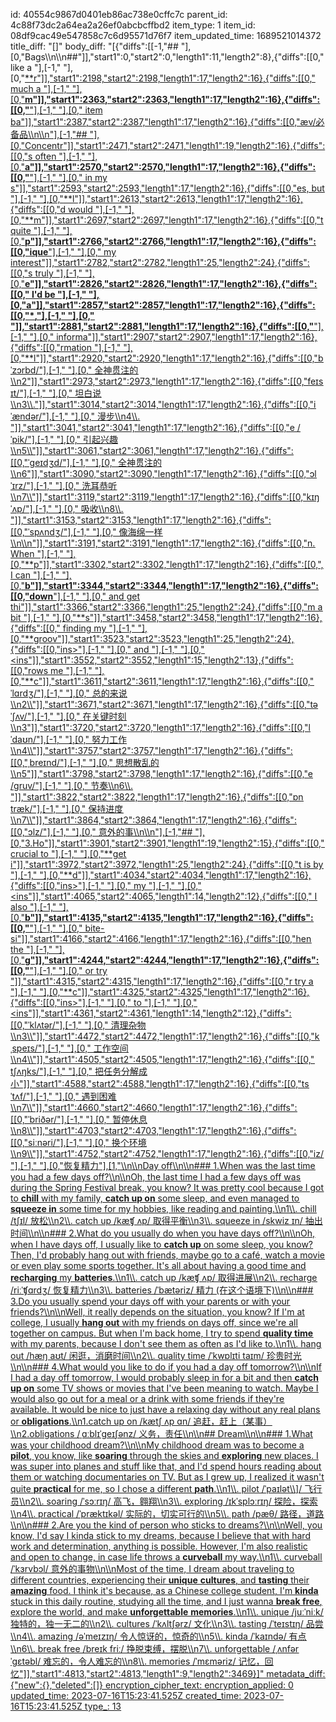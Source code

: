 id: 40554c9867d0401eb86ac738e0cffc7c
parent_id: 4c88f73dc2a64ea2a26ef0abcbcffbd2
item_type: 1
item_id: 08df9cac49e547858c7c6d95571d76f7
item_updated_time: 1689521014372
title_diff: "[]"
body_diff: "[{\"diffs\":[[-1,\"## \"],[0,\"Bags\\\n\\\n##\"]],\"start1\":0,\"start2\":0,\"length1\":11,\"length2\":8},{\"diffs\":[[0,\" like a \"],[-1,\" \"],[0,\"<ins>**r\"]],\"start1\":2198,\"start2\":2198,\"length1\":17,\"length2\":16},{\"diffs\":[[0,\" much a \"],[-1,\" \"],[0,\"<ins>**m\"]],\"start1\":2363,\"start2\":2363,\"length1\":17,\"length2\":16},{\"diffs\":[[0,\"**</ins>\"],[-1,\" \"],[0,\" item ba\"]],\"start1\":2387,\"start2\":2387,\"length1\":17,\"length2\":16},{\"diffs\":[[0,\"æv/必备品\\\n\\\n\"],[-1,\"## \"],[0,\"Concentr\"]],\"start1\":2471,\"start2\":2471,\"length1\":19,\"length2\":16},{\"diffs\":[[0,\"s often \"],[-1,\" \"],[0,\"<ins>**a\"]],\"start1\":2570,\"start2\":2570,\"length1\":17,\"length2\":16},{\"diffs\":[[0,\"**</ins>\"],[-1,\" \"],[0,\" in my s\"]],\"start1\":2593,\"start2\":2593,\"length1\":17,\"length2\":16},{\"diffs\":[[0,\"es, but \"],[-1,\" \"],[0,\"<ins>**l\"]],\"start1\":2613,\"start2\":2613,\"length1\":17,\"length2\":16},{\"diffs\":[[0,\"d would \"],[-1,\" \"],[0,\"<ins>**m\"]],\"start1\":2697,\"start2\":2697,\"length1\":17,\"length2\":16},{\"diffs\":[[0,\"t quite \"],[-1,\" \"],[0,\"<ins>**p\"]],\"start1\":2766,\"start2\":2766,\"length1\":17,\"length2\":16},{\"diffs\":[[0,\"ique**</ins>\"],[-1,\" \"],[0,\" my interest\"]],\"start1\":2782,\"start2\":2782,\"length1\":25,\"length2\":24},{\"diffs\":[[0,\"s truly \"],[-1,\" \"],[0,\"<ins>**e\"]],\"start1\":2826,\"start2\":2826,\"length1\":17,\"length2\":16},{\"diffs\":[[0,\" I'd be \"],[-1,\" \"],[0,\"<ins>**a\"]],\"start1\":2857,\"start2\":2857,\"length1\":17,\"length2\":16},{\"diffs\":[[0,\"*</ins>,\"],[-1,\" \"],[0,\" <ins>**\"]],\"start1\":2881,\"start2\":2881,\"length1\":17,\"length2\":16},{\"diffs\":[[0,\"**</ins>\"],[-1,\" \"],[0,\" informa\"]],\"start1\":2907,\"start2\":2907,\"length1\":17,\"length2\":16},{\"diffs\":[[0,\"rmation \"],[-1,\" \"],[0,\"<ins>**l\"]],\"start1\":2920,\"start2\":2920,\"length1\":17,\"length2\":16},{\"diffs\":[[0,\"bˈzɔrbd/\"],[-1,\" \"],[0,\" 全神贯注的\\\n2\"]],\"start1\":2973,\"start2\":2973,\"length1\":17,\"length2\":16},{\"diffs\":[[0,\"feɪs ɪt/\"],[-1,\" \"],[0,\" 坦白说\\\n3\\\\.\"]],\"start1\":3014,\"start2\":3014,\"length1\":17,\"length2\":16},{\"diffs\":[[0,\"iˈændər/\"],[-1,\" \"],[0,\" 漫步\\\n4\\\\. \"]],\"start1\":3041,\"start2\":3041,\"length1\":17,\"length2\":16},{\"diffs\":[[0,\"e /ˈpik/\"],[-1,\" \"],[0,\" 引起兴趣\\\n5\\\\\"]],\"start1\":3061,\"start2\":3061,\"length1\":17,\"length2\":16},{\"diffs\":[[0,\"ˈɡeɪdʒd/\"],[-1,\" \"],[0,\" 全神贯注的\\\n6\"]],\"start1\":3090,\"start2\":3090,\"length1\":17,\"length2\":16},{\"diffs\":[[0,\"ɔl ˈɪrz/\"],[-1,\" \"],[0,\" 洗耳恭听\\\n7\\\\\"]],\"start1\":3119,\"start2\":3119,\"length1\":17,\"length2\":16},{\"diffs\":[[0,\"kɪŋ ˈʌp/\"],[-1,\" \"],[0,\" 吸收\\\n8\\\\. \"]],\"start1\":3153,\"start2\":3153,\"length1\":17,\"length2\":16},{\"diffs\":[[0,\"ˈspʌndʒ/\"],[-1,\" \"],[0,\" 像海绵一样\\\n\\\n\"]],\"start1\":3191,\"start2\":3191,\"length1\":17,\"length2\":16},{\"diffs\":[[0,\"n. When \"],[-1,\" \"],[0,\"<ins>**p\"]],\"start1\":3302,\"start2\":3302,\"length1\":17,\"length2\":16},{\"diffs\":[[0,\", I can \"],[-1,\" \"],[0,\"<ins>**b\"]],\"start1\":3344,\"start2\":3344,\"length1\":17,\"length2\":16},{\"diffs\":[[0,\"down**</ins>\"],[-1,\" \"],[0,\" and get thi\"]],\"start1\":3366,\"start2\":3366,\"length1\":25,\"length2\":24},{\"diffs\":[[0,\"m a bit \"],[-1,\" \"],[0,\"<ins>**s\"]],\"start1\":3458,\"start2\":3458,\"length1\":17,\"length2\":16},{\"diffs\":[[0,\" finding my \"],[-1,\" \"],[0,\"<ins>**groov\"]],\"start1\":3523,\"start2\":3523,\"length1\":25,\"length2\":24},{\"diffs\":[[0,\"ins>\"],[-1,\" \"],[0,\" and \"],[-1,\" \"],[0,\"<ins\"]],\"start1\":3552,\"start2\":3552,\"length1\":15,\"length2\":13},{\"diffs\":[[0,\"rows me \"],[-1,\" \"],[0,\"<ins>**c\"]],\"start1\":3611,\"start2\":3611,\"length1\":17,\"length2\":16},{\"diffs\":[[0,\" ˈlɑrdʒ/\"],[-1,\" \"],[0,\" 总的来说\\\n2\\\\\"]],\"start1\":3671,\"start2\":3671,\"length1\":17,\"length2\":16},{\"diffs\":[[0,\"tə ˈʃʌv/\"],[-1,\" \"],[0,\" 在关键时刻\\\n3\"]],\"start1\":3720,\"start2\":3720,\"length1\":17,\"length2\":16},{\"diffs\":[[0,\"l ˈdaʊn/\"],[-1,\" \"],[0,\" 努力工作\\\n4\\\\\"]],\"start1\":3757,\"start2\":3757,\"length1\":17,\"length2\":16},{\"diffs\":[[0,\"ˌbreɪnd/\"],[-1,\" \"],[0,\" 思想散乱的\\\n5\"]],\"start1\":3798,\"start2\":3798,\"length1\":17,\"length2\":16},{\"diffs\":[[0,\"e /gruv/\"],[-1,\" \"],[0,\" 节奏\\\n6\\\\. \"]],\"start1\":3822,\"start2\":3822,\"length1\":17,\"length2\":16},{\"diffs\":[[0,\"ɒn træk/\"],[-1,\" \"],[0,\" 保持进度\\\n7\\\\\"]],\"start1\":3864,\"start2\":3864,\"length1\":17,\"length2\":16},{\"diffs\":[[0,\"ɔlz/\"],[-1,\" \"],[0,\" 意外的事\\\n\\\n\"],[-1,\"## \"],[0,\"3.Ho\"]],\"start1\":3901,\"start2\":3901,\"length1\":19,\"length2\":15},{\"diffs\":[[0,\" crucial to \"],[-1,\" \"],[0,\"<ins>**get i\"]],\"start1\":3972,\"start2\":3972,\"length1\":25,\"length2\":24},{\"diffs\":[[0,\"t is by \"],[-1,\" \"],[0,\"<ins>**d\"]],\"start1\":4034,\"start2\":4034,\"length1\":17,\"length2\":16},{\"diffs\":[[0,\"ins>\"],[-1,\" \"],[0,\" my \"],[-1,\" \"],[0,\"<ins\"]],\"start1\":4065,\"start2\":4065,\"length1\":14,\"length2\":12},{\"diffs\":[[0,\" I also \"],[-1,\" \"],[0,\"<ins>**b\"]],\"start1\":4135,\"start2\":4135,\"length1\":17,\"length2\":16},{\"diffs\":[[0,\"**</ins>\"],[-1,\" \"],[0,\" bite-si\"]],\"start1\":4166,\"start2\":4166,\"length1\":17,\"length2\":16},{\"diffs\":[[0,\"hen the \"],[-1,\" \"],[0,\"<ins>**g\"]],\"start1\":4244,\"start2\":4244,\"length1\":17,\"length2\":16},{\"diffs\":[[0,\"**</ins>\"],[-1,\" \"],[0,\" or try \"]],\"start1\":4315,\"start2\":4315,\"length1\":17,\"length2\":16},{\"diffs\":[[0,\"r try a \"],[-1,\" \"],[0,\"<ins>**c\"]],\"start1\":4325,\"start2\":4325,\"length1\":17,\"length2\":16},{\"diffs\":[[0,\"ins>\"],[-1,\" \"],[0,\" to \"],[-1,\" \"],[0,\"<ins\"]],\"start1\":4361,\"start2\":4361,\"length1\":14,\"length2\":12},{\"diffs\":[[0,\"ˈklʌtər/\"],[-1,\" \"],[0,\" 清理杂物\\\n3\\\\\"]],\"start1\":4472,\"start2\":4472,\"length1\":17,\"length2\":16},{\"diffs\":[[0,\"kˌspeɪs/\"],[-1,\" \"],[0,\" 工作空间\\\n4\\\\\"]],\"start1\":4505,\"start2\":4505,\"length1\":17,\"length2\":16},{\"diffs\":[[0,\" tʃʌŋks/\"],[-1,\" \"],[0,\" 把任务分解成小\"]],\"start1\":4588,\"start2\":4588,\"length1\":17,\"length2\":16},{\"diffs\":[[0,\"ts ˈtʌf/\"],[-1,\" \"],[0,\" 遇到困难\\\n7\\\\\"]],\"start1\":4660,\"start2\":4660,\"length1\":17,\"length2\":16},{\"diffs\":[[0,\"ˈbriðər/\"],[-1,\" \"],[0,\" 暂停休息\\\n8\\\\\"]],\"start1\":4703,\"start2\":4703,\"length1\":17,\"length2\":16},{\"diffs\":[[0,\"siːnəri/\"],[-1,\" \"],[0,\" 换个环境\\\n9\\\\\"]],\"start1\":4752,\"start2\":4752,\"length1\":17,\"length2\":16},{\"diffs\":[[0,\"iz/ \"],[-1,\" \"],[0,\"恢复精力\"],[1,\"\\\n\\\nDay off\\\n\\\n### 1.When was the last time you had a few days off?\\\n\\\nOh, the last time I had a few days off was during the Spring Festival break, you know? It was pretty cool because I got to  <ins>**chill**</ins> with my family,  <ins>**catch up on**</ins>  some sleep, and even managed to  <ins>**squeeze in**</ins> some time for my hobbies, like reading and painting.\\\n1\\\\. chill /tʃɪl/ 放松\\\n2\\\\. catch up /kæʧ ʌp/  取得平衡\\\n3\\\\. squeeze in /skwiz ɪn/  抽出时间\\\n\\\n### 2.What do you usually do when you have days off?\\\n\\\nOh, when I have days off, I usually like to  <ins>**catch up**</ins> on some sleep, you know? Then, I'd probably hang out with friends, maybe go to a café, watch a movie or even play some sports together. It's all about having a good time and  <ins>**recharging**</ins> my  <ins>**batteries**</ins>.\\\n1\\\\. catch up /kæʧ ʌp/ 取得进展\\\n2\\\\. recharge /riːˈʧɑrdʒ/  恢复精力\\\n3\\\\. batteries /ˈbætəriz/  精力 (在这个语境下)\\\n\\\n### 3.Do you usually spend your days off with your parents or with your friends?\\\n\\\nWell, it really depends on the situation, you know? If I'm at college, I usually <ins>**hang out**</ins>  with my friends on days off, since we're all together on campus. But when I'm back home, I try to spend  <ins>**quality time**</ins>  with my parents, because I don't see them as often as I'd like to.\\\n1\\\\. hang out /hæŋ aʊt/ 闲逛，消磨时间\\\n2\\\\. quality time /ˈkwɒlɪti taɪm/ 珍贵时光\\\n\\\n### 4.What would you like to do if you had a day off tomorrow?\\\n\\\nIf I had a day off tomorrow, I would probably sleep in for a bit and then  <ins>**catch up on**</ins>  some TV shows or movies that I've been meaning to watch. Maybe I would also go out for a meal or a drink with some friends if they're available. It would be nice to just have a relaxing day without any real plans or  <ins>**obligations**</ins>.\\\n1.catch up on /kætʃ ʌp ɑn/  追赶，赶上（某事）\\\n2.obligations /ˌɑːblɪˈɡeɪʃənz/  义务，责任\\\n\\\n## Dream\\\n\\\n### 1.What was your childhood dream?\\\n\\\nMy childhood dream was to become a  <ins>**pilot**</ins>, you know, like  <ins>**soaring**</ins> through the skies and  <ins>**exploring**</ins> new places. I was super into planes and stuff like that, and I'd spend hours reading about them or watching documentaries on TV. But as I grew up, I realized it wasn't quite  <ins>**practical**</ins> for me, so I chose a different  <ins>**path**</ins>.\\\n1\\\\. pilot /ˈpaɪlət\\\\]/  飞行员\\\n2\\\\. soaring /ˈsɔːrɪŋ/  高飞，翱翔\\\n3\\\\. exploring /ɪkˈsplɔːrɪŋ/  探险，探索\\\n4\\\\. practical /ˈpræktɪkəl/  实际的，切实可行的\\\n5\\\\. path /pæθ/  路径，道路\\\n\\\n### 2.Are you the kind of person who sticks to dreams?\\\n\\\nWell, you know, I'd say I kinda stick to my dreams, because I believe that with hard work and determination, anything is possible. However, I'm also realistic and open to change, in case life throws a  <ins>**curveball**</ins> my way.\\\n1\\\\. curveball /ˈkɜrvbɔl/  意外的事物\\\n\\\nMost of the time, I dream about traveling to different countries, experiencing their  <ins>**unique** **cultures**</ins>, and  <ins>**tasting**</ins> their  <ins>**amazing**</ins> food. I think it's because, as a Chinese college student, I'm  <ins>**kinda**</ins> stuck in this daily routine, studying all the time, and I just wanna  <ins>**break free**</ins>, explore the world, and make  <ins>**unforgettable** **memories**</ins>.\\\n1\\\\. unique /juːˈniːk/  独特的，独一无二的\\\n2\\\\. cultures /ˈkʌltʃərz/  文化\\\n3\\\\. tasting /ˈteɪstɪŋ/  品尝\\\n4\\\\. amazing /əˈmeɪzɪŋ/  令人惊讶的，惊奇的\\\n5\\\\. kinda /ˈkaɪndə/  有点\\\n6\\\\. break free /breɪk friː/  挣脱束缚，摆脱\\\n7\\\\. unforgettable /ˌʌnfərˈɡɛtəbl/  难忘的，令人难忘的\\\n8\\\\. memories /ˈmɛməriz/  记忆，回忆\"]],\"start1\":4813,\"start2\":4813,\"length1\":9,\"length2\":3469}]"
metadata_diff: {"new":{},"deleted":[]}
encryption_cipher_text: 
encryption_applied: 0
updated_time: 2023-07-16T15:23:41.525Z
created_time: 2023-07-16T15:23:41.525Z
type_: 13